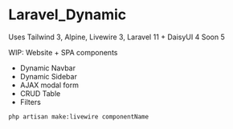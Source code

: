 # Laravel_Dynamic
Uses Tailwind 3, Alpine, Livewire 3, Laravel 11 + DaisyUI 4 Soon 5

WIP: Website + SPA components
- Dynamic Navbar
- Dynamic Sidebar
- AJAX modal form
- CRUD Table
- Filters

```
php artisan make:livewire componentName
```
